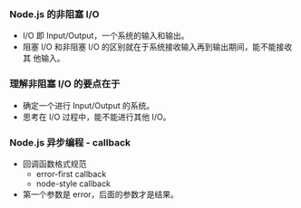 ### Node.js 的非阻塞 I/O
* I/O 即 Input/Output，一个系统的输入和输出。
* 阻塞 I/O 和非阻塞 I/O 的区别就在于系统接收输入再到输出期间，能不能接收其
他输入。


### 理解非阻塞 I/O 的要点在于
* 确定一个进行 Input/Output 的系统。
* 思考在 I/O 过程中，能不能进行其他 I/O。

### Node.js 异步编程 - callback
* 回调函数格式规范
  * error-first callback
  * node-style callback
* 第一个参数是 error，后面的参数才是结果。